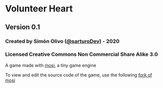 <h1>Volunteer Heart</h1> 
<h2>Version 0.1</h2>
<h3>Created by Simón Olivo (<a href="https://twitter.com/sarturoDev">@sarturoDev</a>) - 2020</h3>
<h3>Licensed Creative Commons Non Commercial Share Alike 3.0</h3>

<p>A game made with <a href="https://github.com/zenzoa/mosi">mosi</a>, a tiny game engine</p>

<p>To view and edit the source code of the game, use the following <a href="https://github.com/s0liv0/mosi">fork of mosi</a></p>
